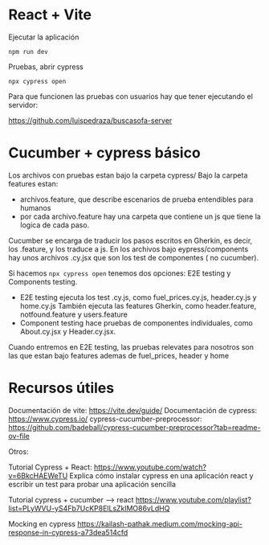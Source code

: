 # React + Vite

Ejecutar la aplicación

`npm run dev`

Pruebas, abrir cypress

`npx cypress open`

Para que funcionen las pruebas con usuarios hay que tener ejecutando el servidor:

https://github.com/luispedraza/buscasofa-server 

# Cucumber + cypress básico

Los archivos con pruebas estan bajo la carpeta cypress/
Bajo la carpeta features estan:
  - archivos.feature, que describe escenarios de prueba entendibles para humanos
  - por cada archivo.feature hay una carpeta que contiene un js que tiene la logica de cada paso.

Cucumber se encarga de traducir los pasos escritos en Gherkin, es decir, los .feature, y los traduce a js.
En los archivos bajo eypress/components hay unos archivos .cy.jsx que son los test de componentes ( no cucumber).

Si hacemos `npx cypress open` tenemos dos opciones: E2E testing y Components testing.
  - E2E testing ejecuta los test .cy.js, como fuel_prices.cy.js, header.cy.js y home.cy.js
    También ejecuta las features Gherkin, como header.feature, notfound.feature y users.feature
  - Component testing hace pruebas de componentes individuales, como About.cy.jsx y Header.cy.jsx.

Cuando entremos en E2E testing, las pruebas relevates para nosotros son las que estan bajo features ademas de fuel_prices, header y home

Recursos útiles
===============

Documentación de vite: https://vite.dev/guide/ 
Documentación de cypress: https://www.cypress.io/ 
cypress-cucumber-preprocessor: https://github.com/badeball/cypress-cucumber-preprocessor?tab=readme-ov-file 

Otros: 

Tutorial Cypress + React: https://www.youtube.com/watch?v=6BkcHAEWeTU
Explica cómo instalar cypress en una aplicación react y escribir un test para probar una aplicación sencilla 

Tutorial cypress + cucumber --> react https://www.youtube.com/playlist?list=PLyWVU-yS4Fb7UcKP8ElLsZklMO86vLdHQ 

Mocking en cypress https://kailash-pathak.medium.com/mocking-api-response-in-cypress-a73dea514cfd 

